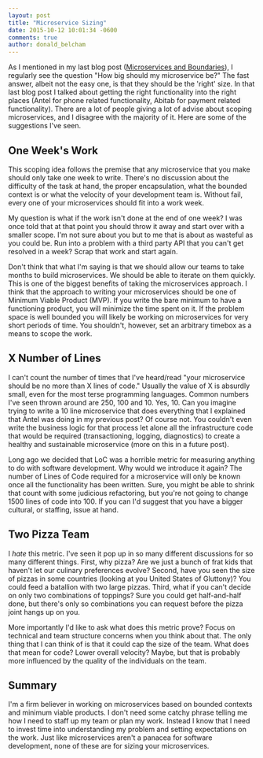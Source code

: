```yaml
---
layout: post
title: "Microservice Sizing"
date: 2015-10-12 10:01:34 -0600
comments: true
author: donald_belcham
---
```


As I mentioned in my last blog post ([Microservices and Boundaries](http://www.westerndevs.com/microservices-and-boundaries/)), I regularly see the question "How big should my microservice be?" The fast answer, albeit not the easy one, is that they should be the 'right' size. In that last blog post I talked about getting the right functionality into the right places (Antel for phone related functionality, Abitab for payment related functionality). There are a lot of people giving a lot of advise about scoping microservices, and I disagree with the majority of it. Here are some of the suggestions I've seen.

## One Week's Work
This scoping idea follows the premise that any microservice that you make should only take one week to write. There's no discussion about the difficulty of the task at hand, the proper encapsulation, what the bounded context is or what the velocity of your development team is. Without fail, every one of your microservices should fit into a work week.

My question is what if the work isn't done at the end of one week? I was once told that at that point you should throw it away and start over with a smaller scope. I'm not sure about you but to me that is about as wasteful as you could be. Run into a problem with a third party API that you can't get resolved in a week? Scrap that work and start again.

Don't think that what I'm saying is that we should allow our teams to take months to build microservices. We should be able to iterate on them quickly. This is one of the biggest benefits of taking the microservices approach. I think that the approach to writing your microservices should be one of Minimum Viable Product (MVP). If you write the bare minimum to have a functioning product, you will minimize the time spent on it. If the problem space is well bounded you will likely be working on microservices for very short periods of time. You shouldn't, however, set an arbitrary timebox as a means to scope the work.

## X Number of Lines
I can't count the number of times that I've heard/read "your microservice should be no more than X lines of code." Usually the value of X is absurdly small, even for the most terse programming languages. Common numbers I've seen thrown around are 250, 100 and 10. Yes, 10. Can you imagine trying to write a 10 line microservice that does everything that I explained that Antel was doing in my previous post? Of course not. You couldn't even write the business logic for that process let alone all the infrastructure code that would be required (transactioning, logging, diagnostics) to create a healthy and sustainable microservice (more on this in a future post).

Long ago we decided that LoC was a horrible metric for measuring anything to do with software development. Why would we introduce it again? The number of Lines of Code required for a microservice will only be known once all the functionality has been written. Sure, you might be able to shrink that count with some judicious refactoring, but you're not going to change 1500 lines of code into 100. If you can I'd suggest that you have a bigger cultural, or staffing, issue at hand.

## Two Pizza Team
I _hate_ this metric. I've seen it pop up in so many different discussions for so many different things. First, why pizza? Are we just a bunch of frat kids that haven't let our culinary preferences evolve? Second, have you seen the size of pizzas in some countries (looking at you United States of Gluttony)? You could feed a batallion with two large pizzas. Third, what if you can't decide on only two combinations of toppings? Sure you could get half-and-half done, but there's only so combinations you can request before the pizza joint hangs up on you.

More importantly I'd like to ask what does this metric prove? Focus on technical and team structure concerns when you think about that. The only thing that I can think of is that it could cap the size of the team. What does that mean for code? Lower overall velocity? Maybe, but that is probably more influenced by the quality of the individuals on the team.

## Summary
I'm a firm believer in working on microservices based on bounded contexts and minimum viable products. I don't need some catchy phrase telling me how I need to staff up my team or plan my work. Instead I know that I need to invest time into understanding my problem and setting expectations on the work.
Just like microservices aren't a panacea for software development, none of these are for sizing your microservices.
